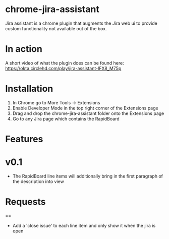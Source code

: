 chrome-jira-assistant
==

Jira assistant is a chrome plugin that augments the Jira web ui to provide custom functionality not available out of the
box. 

# In action
A short video of what the plugin does can be found here: https://okta.circlehd.com/play/jira-assistant-lFX8_M75p

# Installation
1. In Chrome go to More Tools -> Extensions
2. Enable Developer Mode in the top right corner of the Extensions page
3. Drag and drop the chrome-jira-assistant folder onto the Extensions page
4. Go to any Jira page which contains the RapidBoard

# Features
v0.1
==
- The RapidBoard line items will additionally bring in the first paragraph of the description into view

# Requests
==
- Add a 'close issue' to each line item and only show it when the jira is open
